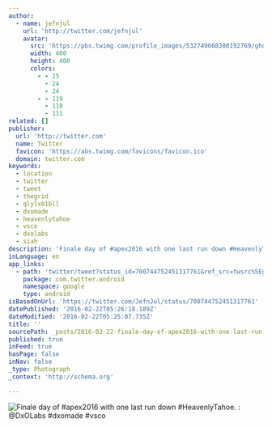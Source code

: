 ```yaml
---
author:
  - name: jefnjul
    url: 'http://twitter.com/jefnjul'
    avatar:
      src: 'https://pbs.twimg.com/profile_images/532749668380192769/ghd_-o8C_400x400.jpeg'
      width: 400
      height: 400
      colors:
        - - 25
          - 24
          - 24
        - - 119
          - 118
          - 111
related: []
publisher:
  url: 'http://twitter.com'
  name: Twitter
  favicon: 'https://abs.twimg.com/favicons/favicon.ico'
  domain: twitter.com
keywords:
  - location
  - twitter
  - tweet
  - thegrid
  - qlylx01bll
  - dxomade
  - heavenlytahoe
  - vsco
  - dxolabs
  - siah
description: 'Finale day of #apex2016 with one last run down #HeavenlyTahoe. : @DxOLabs #dxomade #vsco'
inLanguage: en
app_links:
  - path: 'twitter/tweet?status_id=700744752451317761&ref_src=twsrc%5Egoogle%7Ctwcamp%5Eandroidseo%7Ctwgr%5Estatus%7Ctwterm%5E700744752451317761'
    package: com.twitter.android
    namespace: google
    type: android
isBasedOnUrl: 'https://twitter.com/JefnJul/status/700744752451317761'
datePublished: '2016-02-22T05:26:18.189Z'
dateModified: '2016-02-22T05:25:07.735Z'
title: ''
sourcePath: _posts/2016-02-22-finale-day-of-apex2016-with-one-last-run-down-heavenlytaho.md
published: true
inFeed: true
hasPage: false
inNav: false
_type: Photograph
_context: 'http://schema.org'

---
```

![Finale day of &num;apex2016 with one last run down &num;HeavenlyTahoe&period; &colon; &commat;DxOLabs &num;dxomade &num;vsco](https://pbs.twimg.com/media/CbmLofsUAAIgZyn.jpg:large)